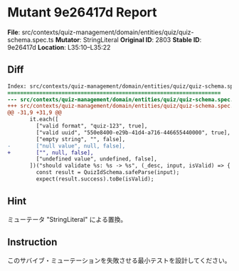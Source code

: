 # Mutant 9e26417d Report

**File**: src/contexts/quiz-management/domain/entities/quiz/quiz-schema.spec.ts
**Mutator**: StringLiteral
**Original ID**: 2803
**Stable ID**: 9e26417d
**Location**: L35:10–L35:22

## Diff

```diff
Index: src/contexts/quiz-management/domain/entities/quiz/quiz-schema.spec.ts
===================================================================
--- src/contexts/quiz-management/domain/entities/quiz/quiz-schema.spec.ts	original
+++ src/contexts/quiz-management/domain/entities/quiz/quiz-schema.spec.ts	mutated #2803
@@ -31,9 +31,9 @@
       it.each([
         ["valid format", "quiz-123", true],
         ["valid uuid", "550e8400-e29b-41d4-a716-446655440000", true],
         ["empty string", "", false],
-        ["null value", null, false],
+        ["", null, false],
         ["undefined value", undefined, false],
       ])("should validate %s: %s -> %s", (_desc, input, isValid) => {
         const result = QuizIdSchema.safeParse(input);
         expect(result.success).toBe(isValid);
```

## Hint

ミューテータ "StringLiteral" による置換。

## Instruction

このサバイブ・ミューテーションを失敗させる最小テストを設計してください。
